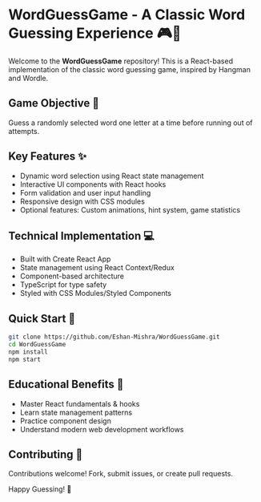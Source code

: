 # WordGuessGame - A Classic Word Guessing Experience 🎮📖

Welcome to the **WordGuessGame** repository! This is a React-based implementation of the classic word guessing game, inspired by Hangman and Wordle.

## Game Objective 🎯
Guess a randomly selected word one letter at a time before running out of attempts.

## Key Features ✨
- Dynamic word selection using React state management
- Interactive UI components with React hooks
- Form validation and user input handling
- Responsive design with CSS modules
- Optional features: Custom animations, hint system, game statistics

## Technical Implementation 💻
- Built with Create React App
- State management using React Context/Redux
- Component-based architecture
- TypeScript for type safety
- Styled with CSS Modules/Styled Components

## Quick Start 🚀
```bash
git clone https://github.com/Eshan-Mishra/WordGuessGame.git
cd WordGuessGame
npm install
npm start
```

## Educational Benefits 🧠
- Master React fundamentals & hooks
- Learn state management patterns
- Practice component design
- Understand modern web development workflows

## Contributing 🤝
Contributions welcome! Fork, submit issues, or create pull requests.

Happy Guessing! 🎉